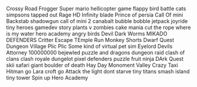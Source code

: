 Crossy Road
Frogger
Super mario
hellicopter game
flappy bird
battle cats
simpsons tapped out
Rage HD
Infinity blade
Prince of persia
Call Of mini
Backstab
shadowgun
call of mini 2
canabalt
bubble bobble
jetpack joyride
tiny heroes
gamedev story
plants v zombies
cake mania
cut the rope
where is my water
hero academy
angry birds
Devil Dark
Worms
MIKADO DEFENDERS
Critter Escape
TEmple Run
Monkey Shorts
Dwarf Quest
Dungeon Village
Plic Plic
Some kind of virtual pet sim
Eyelord
Devils Attorney
100000000
bejewled
puzzle and dragons
dungeon raid
clash of clans
clash royale
dungelot
pixel defenders puzzle
fruit ninja
DArk Quest
skii safari
giant boulder of death
Hay Day
Monoment Valley
Crazy Taxi
Hitman go
Lara croft go
Attack the light 
dont starve
tiny titans
smash island
tiny tower
Spin up
Hero Academy